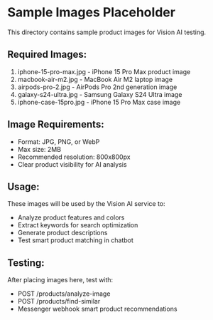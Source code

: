 # Sample Images Placeholder

This directory contains sample product images for Vision AI testing.

## Required Images:
1. iphone-15-pro-max.jpg - iPhone 15 Pro Max product image
2. macbook-air-m2.jpg - MacBook Air M2 laptop image  
3. airpods-pro-2.jpg - AirPods Pro 2nd generation image
4. galaxy-s24-ultra.jpg - Samsung Galaxy S24 Ultra image
5. iphone-case-15pro.jpg - iPhone 15 Pro Max case image

## Image Requirements:
- Format: JPG, PNG, or WebP
- Max size: 2MB
- Recommended resolution: 800x800px
- Clear product visibility for AI analysis

## Usage:
These images will be used by the Vision AI service to:
- Analyze product features and colors
- Extract keywords for search optimization
- Generate product descriptions
- Test smart product matching in chatbot

## Testing:
After placing images here, test with:
- POST /products/analyze-image
- POST /products/find-similar
- Messenger webhook smart product recommendations